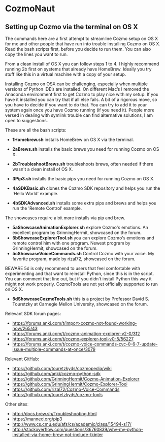 # CozmoNaut

## Setting up Cozmo via the terminal on OS X

The commands here are a first attempt to streamline Cozmo setup on OS X
for me and other people that have run into trouble installing Cozmo on
OS X. Read the bash scripts first, before you decide to run them. You
can also copy the lines you want to run.

From a clean install of OS X you can follow steps 1 to 4. I highly
recommend running 2b first on systems that already have HomeBrew.
Ideally you try stuff like this in a virtual machine with a copy of
your setup.

Installing Cozmo on OSX can be challenging, especially when multiple versions of Python IDE’s are installed. 
On different Mac’s I removed the Anaconda environment first to get Cozmo to play nice with my setup. 
If you have it installed you can try that if all else fails.  A bit of a rigorous move, so you have to decide 
if you want to do that. You can try to add it to your system again once you have Cozmo running (if you need it). 
People more versed in dealing with symlink trouble can find alternative solutions, I am open to suggestions.

These are all the bash scripts:

* __1Homebrew.sh__ installs HomeBrew on OS X via the terminal.

* __2aBrews.sh__ installs the basic brews you need for running Cozmo on OS X.
* __2bTroubleshootBrews.sh__ troubleshoots brews, often needed if there wasn't a clean install of OS X.
* __3Pip3.sh__ installs the basic pips you need for running Cozmo on OS X.

* __4aSDKBasic.sh__ clones the Cozmo SDK repository and helps you run the 'Hello World' example.
* __4bSDKAdvanced.sh__ installs some extra pips and brews and helps you run the 'Remote Control' example.


The showcases require a bit more installs via pip and brew. 
* __5aShowcaseAnimationExplorer.sh__ explore Cozmo's emotions. An excellent program by GrinningHermit, showcased on the forum.
* __5bShowcaseExplorerTool.sh__ you can explore Cozmo's emotions and remote control him with one program. Newest program by GrinningHermit, showcased on the forum.
* __5cShowcaseVoiceCommands.sh__ Control Cozmo with your voice. My favorite program, made by rizal72, showcased on the forum.


BEWARE 5d is only recommend to users that feel comfortable with experimenting and that want to reinstall Python, since this is in the script. 
You can comment that line out, but if you didn't install Python this way it might not work properly. CozmoTools are not
yet officially supported to run on OS X.
* __5dShowcaseCozmoTools.sh__ this is a project by Professor David S. Touretzky at Carnegie Mellon University, showcased on the forum.

Relevant SDK forum pages:

- https://forums.anki.com/t/import-cozmo-not-found-working-now/265/43 
- https://forums.anki.com/t/cozmo-animation-explorer-v2-0/312
- https://forums.anki.com/t/cozmo-explorer-tool-v0-5/56227
- https://forums.anki.com/t/cozmo-voice-commands-cvc-0-6-7-update-issue-multiple-commands-at-once/3079


Relevant GitHub:

- https://github.com/touretzkyds/cozmopedia/wiki
- https://github.com/anki/cozmo-python-sdk
- https://github.com/GrinningHermit/Cozmo-Animation-Explorer
- https://github.com/GrinningHermit/Cozmo-Explorer-Tool
- https://github.com/rizal72/Cozmo-Voice-Commands
- https://github.com/touretzkyds/cozmo-tools


Other sites:

- http://docs.brew.sh/Troubleshooting.html
- https://manned.org/pip3
- http://www.cs.cmu.edu/afs/cs/academic/class/15494-s17/
- http://stackoverflow.com/questions/36760839/why-my-python-installed-via-home-brew-not-include-tkinter

